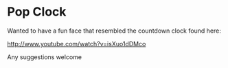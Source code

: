 Pop Clock
=========

Wanted to have a fun face that resembled the countdown clock found here:

http://www.youtube.com/watch?v=isXuo1dDMco 

Any suggestions welcome


